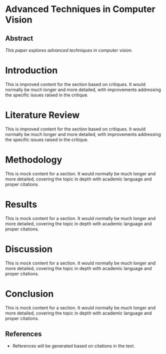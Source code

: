 # Advanced Techniques in Computer Vision

## Abstract

_This paper explores advanced techniques in computer vision._

# Introduction

This is improved content for the section based on critiques. It would normally be much longer and more detailed, with improvements addressing the specific issues raised in the critique.

# Literature Review

This is improved content for the section based on critiques. It would normally be much longer and more detailed, with improvements addressing the specific issues raised in the critique.

# Methodology

This is mock content for a section. It would normally be much longer and more detailed, covering the topic in depth with academic language and proper citations.

# Results

This is mock content for a section. It would normally be much longer and more detailed, covering the topic in depth with academic language and proper citations.

# Discussion

This is mock content for a section. It would normally be much longer and more detailed, covering the topic in depth with academic language and proper citations.

# Conclusion

This is mock content for a section. It would normally be much longer and more detailed, covering the topic in depth with academic language and proper citations.

## References

* References will be generated based on citations in the text.

